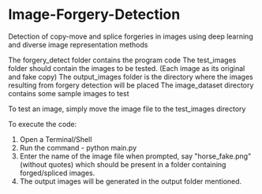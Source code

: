 # Image-Forgery-Detection
Detection of copy-move and splice forgeries in images using deep learning and diverse image representation methods

The forgery_detect folder contains the program code
The test_images folder should contain the images to be tested. (Each image as its original and fake copy)
The output_images folder is the directory where the images resulting from forgery detection will be placed
The image_dataset directory contains some sample images to test

To test an image, simply move the image file to the test_images directory

To execute the code:

1. Open a Terminal/Shell
2. Run the command -   python main.py
3. Enter the name of the image file when prompted, say "horse_fake.png" (without quotes) which should be present in a folder containing forged/spliced images.
4. The output images will be generated in the output folder mentioned.


